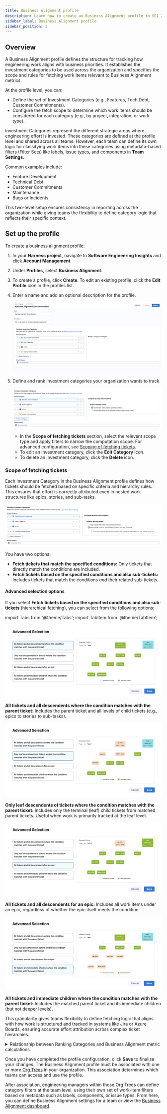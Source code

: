 ```yaml
---
title: Business Alignment profile
description: Learn how to create an Business Alignment profile in SEI 2.0.
sidebar_label: Business Alignment profile
sidebar_position: 3
---
```


## Overview

A Business Alignment profile defines the structure for tracking how engineering work aligns with business priorities. It establishes the investment categories to be used across the organization and specifies the scope and rules for fetching work items relevant to Business Alignment metrics.

At the profile level, you can:

* Define the set of Investment Categories (e.g., Features, Tech Debt, Customer Commitments).
* Configure the fetch scope to determine which work items should be considered for each category (e.g., by project, integration, or work type).

Investment Categories represent the different strategic areas where engineering effort is invested. These categories are defined at the profile level and shared across all teams. However, each team can define its own logic for classifying work items into these categories using metadata-based filters (Filter Sets) like labels, issue types, and components in **Team Settings**.

Common examples include:

* Feature Development
* Technical Debt
* Customer Commitments
* Maintenance
* Bugs or Incidents

This two-level setup ensures consistency in reporting across the organization while giving teams the flexibility to define category logic that reflects their specific context.

## Set up the profile

To create a business alignment profile:

1. In your **Harness project**, navigate to **Software Engineering Insights** and click **Account Management**.
1. Under **Profiles**, select **Business Alignment**.

1. To create a profile, click **Create**. To edit an existing profile, click the **Edit Profile** icon in the profiles list.

1. Enter a name and add an optional description for the profile.

   ![](../../static/ba-profile-1.png)

1. Define and rank investment categories your organization wants to track.

   ![](../../static/ba-profile-2.png)

   * In the **Scope of fetching tickets** section, select the relevant scope type and apply filters to narrow the computation scope. For advanced configuration, see [Scoping of fetching tickets](#scope-of-fetching-tickets).
   * To edit an investment category, click the **Edit Category** icon. 
   * To delete an investment category, click the **Delete** icon.

### Scope of fetching tickets

Each Investment Category in the Business Alignment profile defines how tickets should be fetched based on specific criteria and hierarchy rules. This ensures that effort is correctly attributed even in nested work structures like epics, stories, and sub-tasks.

![](../../static/ba-profile-3.png)

You have two options:

* **Fetch tickets that match the specified conditions:** Only tickets that directly match the conditions are included.
* **Fetch tickets based on the specified conditions and also sub-tickets:** Includes tickets that match the conditions *and* their related sub-tickets.

#### Advanced selection options

If you select **Fetch tickets based on the specified conditions and also sub-tickets** (hierarchical fetching), you can select from the following options:

import Tabs from '@theme/Tabs';
import TabItem from '@theme/TabItem';

<Tabs>
<TabItem value="parents" label="Parent + All Descendents">
    
![](../../static/ba-profile-4.png)

**All tickets and all descendents where the condition matches with the parent ticket:** Includes the parent ticket and all levels of child tickets (e.g., epics to stories to sub-tasks).

</TabItem>
<TabItem value="leafs" label="Leaf Descendents Only">
    
![](../../static/ba-profile-5.png)

**Only leaf descendents of tickets where the condition matches with the parent ticket:** Includes only the terminal (leaf) child tickets from matched parent tickets. Useful when work is primarily tracked at the leaf level.

</TabItem>
<TabItem value="epic" label="Epic + All Descendents">
    
![](../../static/ba-profile-6.png)

**All tickets and all descendents for an epic:** Includes all work items under an epic, regardless of whether the epic itself meets the condition.

</TabItem>
<TabItem value="children" label="Parent + Immediate Children">
    
![](../../static/ba-profile-7.png)

**All tickets and immediate children where the condition matches with the parent ticket:** Includes the matched parent ticket and its immediate children (but not deeper levels).

</TabItem>
</Tabs>

This granularity gives teams flexibility to define fetching logic that aligns with how work is structured and tracked in systems like Jira or Azure Boards, ensuring accurate effort attribution across complex ticket hierarchies.

<details>
<summary>Relationship between Ranking Categories and Business Alignment metric calculations</summary>

The ranking of categories plays a significant role in determining how tickets are allocated to different categories, and subsequently, how Business Alignment calculations are made.

1. **Ticket Metadata for Categories:** Categories in the Business Alignment profile are defined based on certain attributes or metadata of tickets. These attributes can include Labels, Components, Priorities, Issue Types, or any other relevant information associated with the tickets in your Issue Management System (e.g., Jira or Azure). <br /> <br /> Example Ticket Metadata: <br /> `Ticket 1:` Labels: (`abc`, `def`) Priority: (P1) <br /> `Ticket 2:` Labels: (`abc`, `def`, `ghi`) with Components: (`text`, `value`)
2. **Defining Categories:** Categories are defined based on specific criteria related to ticket metadata. In the provided example, let's say you define two categories:
   1. `Category 1:` Based on the label being `abc`
   2. `Category 2:` Based on the component being `text`
3. **Ticket Allocation to Categories:** Now, when you have tickets in your system, they are allocated to categories based on whether they meet the criteria defined for each category. For example:
   1. Ticket 1 belongs to `Category 1` because it has the label `abc`
   2. Ticket 2 can potentially belong to both `Category 1` and `Category 2` because it meets the criteria for both categories.
4. **Ranking Categories:** This is where the ranking of categories comes into play. When a ticket is eligible for multiple categories, the ranking helps determine which category takes precedence or priority. In the provided example:
   1. If `Category 1` is ranked higher (e.g., ranked 1), then Ticket 2 will also be allocated to `Category 1 `
   2. If `Category 2` is ranked higher, then Ticket 2 will be allocated to `Category 2` and it won't be included in `Category 1`
5. **Allocation Goals and Calculations:** After tickets are allocated to Categories, you can set Allocation Goals for each Category. To learn more, see [Allocation Goals](#allocation-goals).
6. **Business Alignment Calculations:** Once Allocation goals are set, Harness SEI calculates the Business Alignment metric value based on the actual allocation of tickets to categories and the progress made in each category.
</details>

Once you have completed the profile configuration, click **Save** to finalize your changes. The Business Alignment profile must be associated with one or more [Org Trees](/docs/software-engineering-insights/harness-sei/setup-sei/setup-org-tree/) in your organization. This association determines which teams can access and use the profile.

After association, engineering managers within those Org Trees can define category filters at the team level, using their own set of work-item filters based on metadata such as labels, components, or issue types. From here, you can define Business Alignment settings for a team or view the [Business Alignment dashboard](/docs/software-engineering-insights/harness-sei/analytics-and-reporting/business-alignment).